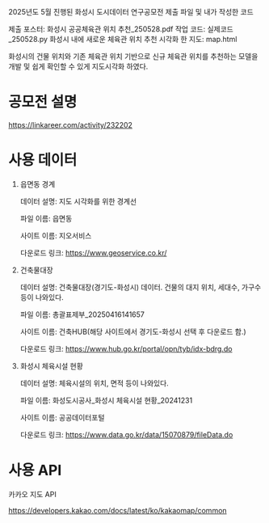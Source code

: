 2025년도 5월 진행된 화성시 도시데이터 연구공모전 제출 파일 및 내가 작성한 코드

제출 포스터: 화성시 공공체육관 위치 추천_250528.pdf
작업 코드: 실제코드_250528.py
화성시 내에 새로운 체육관 위치 추천 시각화 한 지도: map.html

화성시의 건물 위치와 기존 체육관 위치 기반으로 신규 체육관 위치를 추천하는 모델을 개발 및 쉽게 확인할 수 있게 지도시각화 하였다.

# 공모전 설명
https://linkareer.com/activity/232202

# 사용 데이터
1. 읍면동 경계

   데이터 설명: 지도 시각화를 위한 경계선

   파일 이름: 읍면동

   사이트 이름: 지오서비스

   다운로드 링크: https://www.geoservice.co.kr/

2. 건축물대장
   
   데이터 설명: 건축물대장(경기도-화성시) 데이터. 건물의 대지 위치, 세대수, 가구수 등이 나와있다.
   
   파일 이름: 총괄표제부_20250416141657
   
   사이트 이름: 건축HUB(해당 사이트에서 경기도-화성시 선택 후 다운로드 함.)
   
   다운로드 링크: https://www.hub.go.kr/portal/opn/tyb/idx-bdrg.do

3. 화성시 체육시설 현황
   
   데이터 설명: 체육시설의 위치, 면적 등이 나와있다.
   
   파일 이름: 화성도시공사_화성시 체육시설 현황_20241231
   
   사이트 이름: 공공데이터포털
   
   다운로드 링크: https://www.data.go.kr/data/15070879/fileData.do

# 사용 API

카카오 지도 API

https://developers.kakao.com/docs/latest/ko/kakaomap/common





